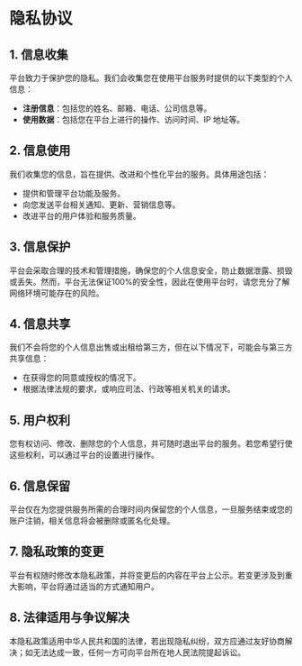 # 隐私协议

## 1. 信息收集

平台致力于保护您的隐私。我们会收集您在使用平台服务时提供的以下类型的个人信息：

- **注册信息**：包括您的姓名、邮箱、电话、公司信息等。
- **使用数据**：包括您在平台上进行的操作、访问时间、IP 地址等。

## 2. 信息使用

我们收集您的信息，旨在提供、改进和个性化平台的服务。具体用途包括：

- 提供和管理平台功能及服务。
- 向您发送平台相关通知、更新、营销信息等。
- 改进平台的用户体验和服务质量。

## 3. 信息保护

平台会采取合理的技术和管理措施，确保您的个人信息安全，防止数据泄露、损毁或丢失。然而，平台无法保证100%的安全性，因此在使用平台时，请您充分了解网络环境可能存在的风险。

## 4. 信息共享

我们不会将您的个人信息出售或出租给第三方，但在以下情况下，可能会与第三方共享信息：

- 在获得您的同意或授权的情况下。
- 根据法律法规的要求，或响应司法、行政等相关机关的请求。

## 5. 用户权利

您有权访问、修改、删除您的个人信息，并可随时退出平台的服务。若您希望行使这些权利，可以通过平台的设置进行操作。

## 6. 信息保留

平台仅在为您提供服务所需的合理时间内保留您的个人信息，一旦服务结束或您的账户注销，相关信息将会被删除或匿名化处理。

## 7. 隐私政策的变更

平台有权随时修改本隐私政策，并将变更后的内容在平台上公示。若变更涉及到重大影响，平台将通过适当的方式通知用户。

## 8. 法律适用与争议解决

本隐私政策适用中华人民共和国的法律，若出现隐私纠纷，双方应通过友好协商解决；如无法达成一致，任何一方可向平台所在地人民法院提起诉讼。